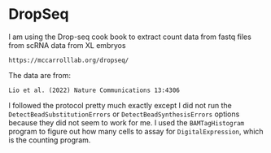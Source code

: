 # DropSeq

I am using the Drop-seq cook book to extract count data from fastq files from scRNA data from XL embryos

```
https://mccarrolllab.org/dropseq/
```

The data are from:
```
Lio et al. (2022) Nature Communications 13:4306 
```

I followed the protocol pretty much exactly except I did not run the `DetectBeadSubstitutionErrors` or `DetectBeadSynthesisErrors` options because they did not seem to work for me. I used the `BAMTagHistogram` program to figure out how many cells to assay for `DigitalExpression`, which is the counting program.
